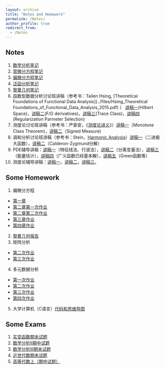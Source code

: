 ```yaml
---
layout: archive
title: "Notes and Homework"
permalink: /Notes/
author_profile: true
redirect_from:
  - /Notes
---
```


## Notes

1. [数学分析笔记](../files/数学分析笔记.pdf)
2. [常微分方程笔记](../files/ODE笔记.pdf)
3. [偏微分方程笔记](../files/PDE笔记.pdf)
4. [泛函分析笔记](../files/泛函分析笔记.pdf)
5. [黎曼几何笔记](../files/黎曼几何笔记.pdf) 
6. 函数型数据分析讨论班讲稿（参考书：Tailen Hsing, [Theoretical Foundations of Functional Data Analysis](../files/Hsing_Theoretical Foundations_of_Functional_Data_Analysis_2015.pdf) ） [讲稿一](../files/泛函分析讨论班第一次.pdf)(Hilbert Space)，[讲稿二](../files/泛函分析讨论班第二次.pdf)(F/G derivatives)，[讲稿三](../files/泛函分析讨论班第三次.pdf)(Trace Class)，[讲稿四](../files/泛函分析讨论班第四次.pdf)(Regularization Parmeter Selection)
7. 测度论讨论班讲稿（参考书：严家安，《[测度论讲义](../files/测度论讲义.pdf)》）[讲稿一](../files/测度论单调类.pdf)（Monotone Class Theorem)，[讲稿二](../files/测度论讨论班讲稿.pdf)（Signed Measure)
8. 调和分析讨论班讲稿（参考书：Stein，[Harmonic Analysis](../files/Harmonic_Analysis_Stein.pdf)）[讲稿一](../files/调和分析讨论班第二次.pdf)（二进极大函数），[讲稿二](../files/调和分析讨论班第三次.pdf)（Calderon-Zygmund分解）
9. PDE辅导讲稿：[讲稿一](../files/pde第一次.pdf)（特征线法、行波法），[讲稿二](../files/pde第二次.pdf)（分离变量法），[讲稿三](../files/pde第三次.pdf)（能量估计），[讲稿四](../files/pde第四次.pdf)（广义函数已经基本解），[讲稿五](../files/pde第五次.pdf)（Green函数等）
10. 测度论辅导讲稿：[讲稿一](../files/测度论第一次-作业.pdf)，[讲稿二](../files/测度论第二次-作业.pdf)，[讲稿三](../files/测度论第三次-作业.pdf)。

## Some Homework

1. 偏微分方程
  * [第一章](../files/PDE第一章.pdf)
  * [第二章第一次作业](../files/PDE第一章第二次作业.pdf)
  * [第二章第二次作业](../files/PDE第二章第二次作业.pdf)
  * [第三章作业](../files/PDE第三章作业.pdf)
  * [第四章作业](../files/PDE第四章作业.pdf)
2. [黎曼几何报告](../files/黎曼几何报告.pdf)
3. 矩阵分析
  * [第二次作业](../files/矩阵分析第二次作业.pdf)
  * [第三次作业](../files/矩阵分析第三次作业.pdf)
4. 多元数据分析
  * [第一次作业](../files/多元数据分析第一次作业.pdf)
  * [第二次作业](../files/多元数据分析第二次作业.pdf)
  * [第三次作业](../files/多元数据分析第三次作业.pdf)
  * [第四次作业](../files/多元数据分析第四次作业.pdf)
5. 大学计算机（C语言）[代码和思维导图](../files/大学计算机Code+思维导图.zip)

## Some Exams

1. [实变函数期末试题](https://zhuanlan.zhihu.com/p/636013901)
2. [数学分析II期中试题](https://zhuanlan.zhihu.com/p/623727414)
3. [数学分析III期末试题](https://zhuanlan.zhihu.com/p/622818555)
4. [近世代数期末试题](https://zhuanlan.zhihu.com/p/609422080)
5. [高等代数上（期中试题）](../files/高代.pdf)

